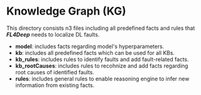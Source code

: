 # Knowledge Graph (KG)

This directory consists n3 files including all predefined facts and rules that **_FL4Deep_** needs to localize DL faults. 

* __model__: includes facts regarding model's hyperparameters. 
* __kb__: includes all predefined facts which can be used for all KBs.
* __kb_rules__: includes rules to identify faults and add fault-related facts.
* __kb_rootCauses__: includes rules to recohnize and add facts regarding root causes of identified faults. 
* __rules__: includes general rules to enable reasoning engine to infer new information from existing facts.